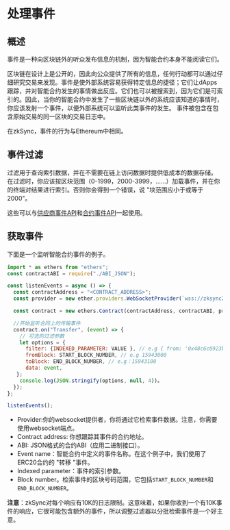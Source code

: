 # 处理事件

## 概述

事件是一种向区块链外的听众发布信息的机制，因为智能合约本身不能阅读它们。

区块链在设计上是公开的，因此向公众提供了所有的信息，任何行动都可以通过仔细研究交易来发现。事件是使外部系统容易获得特定信息的捷径；它们让dApps跟踪，并对智能合约发生的事情做出反应。它们也可以被搜索到，因为它们是可索引的。因此，当你的智能合约中发生了一些区块链以外的系统应该知道的事情时，你应该发射一个事件，以便外部系统可以监听此类事件的发生。
事件被包含在包含原始交易的同一区块的交易日志中。

在zkSync，事件的行为与Ethereum中相同。

## 事件过滤

过滤用于查询索引数据，并在不需要在链上访问数据时提供低成本的数据存储。
在过滤时，你应该按区块范围（0-1999，2000-3999，......）加载事件，并在你的终端对结果进行索引。否则你会得到一个错误，说 "块范围应小于或等于2000"。

这些可以与[供应商事件API](https://docs.ethers.io/v5/api/providers/provider/#Provider--event-methods)和[合约事件API](https://docs.ethers.io/v5/api/contract/contract/#Contract--events)一起使用。

## 获取事件

下面是一个监听智能合约事件的例子。

```js
import * as ethers from "ethers";
const contractABI = require("./ABI_JSON");

const listenEvents = async () => {
  const contractAddress = "<CONTRACT_ADDRESS>";
  const provider = new ether.providers.WebSocketProvider(`wss://zksync2-testnet.zksync.dev/ws`);

  const contract = new ethers.Contract(contractAddress, contractABI, provider);

  //开始监听合同上的传输事件
  contract.on("Transfer", (event) => {
    // 可选的过滤参数
    let options = {
      filter: {INDEXED_PARAMETER: VALUE }, // e.g { from: '0x48c6c0923b514db081782271355e5745c49wd60' }
      fromBlock: START_BLOCK_NUMBER, // e.g 15943000
      toBlock: END_BLOCK_NUMBER, // e.g：15943100
      data: event,
   };
    console.log(JSON.stringify(options, null, 4))。
  });
};

listenEvents();
```

- Provider:你的websocket提供者，你将通过它检索事件数据。注意，你需要使用websocket端点。
- Contract address: 你想跟踪其事件的合约地址。
- ABI: JSON格式的合约ABI（应用二进制接口）。
- Event name：智能合约中定义的事件名称。在这个例子中，我们使用了ERC20合约的 "转移 "事件。
- Indexed parameter：事件的索引参数。
- Block number。检索事件的区块号码范围，它包括`START_BLOCK_NUMBER`和`END_BLOCK_NUMBER`。

**注意**：zkSync对每个响应有10K的日志限制。这意味着，如果你收到一个有10K事件的响应，它很可能包含额外的事件，所以调整过滤器以分批检索事件是一个好主意。
